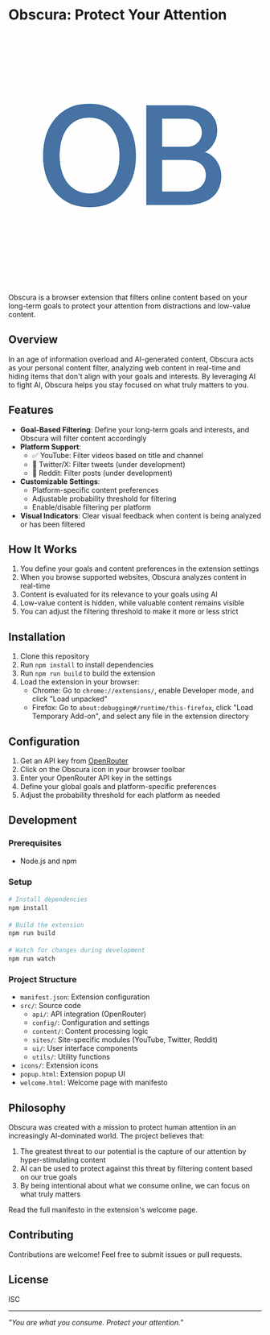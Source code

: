 # Obscura: Protect Your Attention

![Obscura Logo](icons/vz_500.png)

Obscura is a browser extension that filters online content based on your long-term goals to protect your attention from distractions and low-value content.

## Overview

In an age of information overload and AI-generated content, Obscura acts as your personal content filter, analyzing web content in real-time and hiding items that don't align with your goals and interests. By leveraging AI to fight AI, Obscura helps you stay focused on what truly matters to you.

## Features

- **Goal-Based Filtering**: Define your long-term goals and interests, and Obscura will filter content accordingly
- **Platform Support**:
  - ✅ YouTube: Filter videos based on title and channel
  - 🔄 Twitter/X: Filter tweets (under development)
  - 🔄 Reddit: Filter posts (under development)
- **Customizable Settings**:
  - Platform-specific content preferences
  - Adjustable probability threshold for filtering
  - Enable/disable filtering per platform
- **Visual Indicators**: Clear visual feedback when content is being analyzed or has been filtered

## How It Works

1. You define your goals and content preferences in the extension settings
2. When you browse supported websites, Obscura analyzes content in real-time
3. Content is evaluated for its relevance to your goals using AI
4. Low-value content is hidden, while valuable content remains visible
5. You can adjust the filtering threshold to make it more or less strict

## Installation

1. Clone this repository
2. Run `npm install` to install dependencies
3. Run `npm run build` to build the extension
4. Load the extension in your browser:
   - Chrome: Go to `chrome://extensions/`, enable Developer mode, and click "Load unpacked"
   - Firefox: Go to `about:debugging#/runtime/this-firefox`, click "Load Temporary Add-on", and select any file in the extension directory

## Configuration

1. Get an API key from [OpenRouter](https://openrouter.ai/)
2. Click on the Obscura icon in your browser toolbar
3. Enter your OpenRouter API key in the settings
4. Define your global goals and platform-specific preferences
5. Adjust the probability threshold for each platform as needed

## Development

### Prerequisites

- Node.js and npm

### Setup

```bash
# Install dependencies
npm install

# Build the extension
npm run build

# Watch for changes during development
npm run watch
```

### Project Structure

- `manifest.json`: Extension configuration
- `src/`: Source code
  - `api/`: API integration (OpenRouter)
  - `config/`: Configuration and settings
  - `content/`: Content processing logic
  - `sites/`: Site-specific modules (YouTube, Twitter, Reddit)
  - `ui/`: User interface components
  - `utils/`: Utility functions
- `icons/`: Extension icons
- `popup.html`: Extension popup UI
- `welcome.html`: Welcome page with manifesto

## Philosophy

Obscura was created with a mission to protect human attention in an increasingly AI-dominated world. The project believes that:

1. The greatest threat to our potential is the capture of our attention by hyper-stimulating content
2. AI can be used to protect against this threat by filtering content based on our true goals
3. By being intentional about what we consume online, we can focus on what truly matters

Read the full manifesto in the extension's welcome page.

## Contributing

Contributions are welcome! Feel free to submit issues or pull requests.

## License

ISC

---

_"You are what you consume. Protect your attention."_
